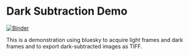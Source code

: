 # Dark Subtraction Demo

[![Binder](https://mybinder.org/badge_logo.svg)](https://mybinder.org/v2/gh/NSLS-II/dark-subtraction-demo/master?filepath=Demo%20with%20Dark%20Frame%20Correction%20and%20TIFF%20Export.ipynb)

This is a demonstration using bluesky to acquire light frames and dark frames
and to export dark-subtracted images as TIFF.
